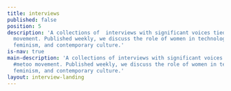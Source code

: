 ```yaml
---
title: interviews
published: false
position: 5
description: 'A collections of  interviews with significant voices tied to the #metoo
  movement. Published weekly, we discuss the role of women in technology, intersectional
  feminism, and contemporary culture.'
is-nav: true
main-description: 'A collections of interviews with significant voices tied to the
  #metoo movement. Published weekly, we discuss the role of women in technology, intersectional
  feminism, and contemporary culture.'
layout: interview-landing
---
```



